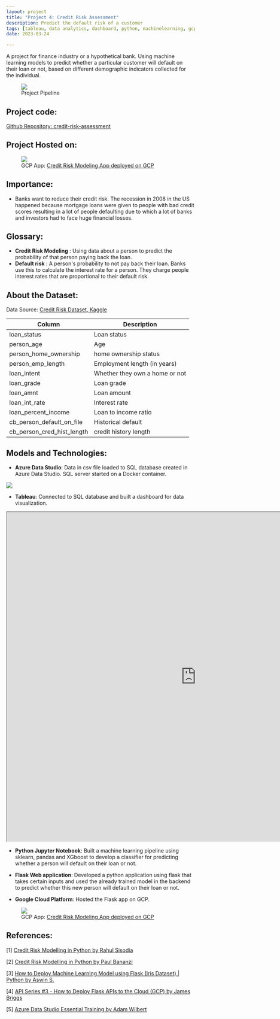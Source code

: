 ```yaml
---
layout: project
title: "Project 4: Credit Risk Assessment"
description: Predict the default risk of a customer
tags: [tableau, data analytics, dashboard, python, machinelearning, gcp, azure, flask, creditriskassessment]
date: 2023-03-24

---
```


A project for finance industry or a hypothetical bank. Using machine learning models to predict whether a particular customer will default on their loan or not, based on different demographic indicators collected for the individual.

<figure>
    <img src="{{site.baseurl}}/assets/project_pipeline.jpeg">
    <figcaption>Project Pipeline</figcaption>
</figure>   

## Project code: 
<a href="https://github.com/hadiahameed/credit-risk-assessment">Github Repository: credit-risk-assessment</a>

## Project Hosted on: 

<figure>
    <img src="{{site.baseurl}}/assets/gcp.png">
    <figcaption>GCP App: <a href="https://rich-implement-381517.ue.r.appspot.com/">Credit Risk Modeling App deployed on GCP</a></figcaption>
</figure>  


## Importance:
- Banks want to reduce their credit risk. The recession in 2008 in the US happened because mortgage loans were given to people with bad credit scores resulting in a lot of people defaulting due to which a lot of banks and investors had to face huge financial losses.

## Glossary:

- **Credit Risk Modeling** : Using data about a person to predict the probability of that person paying back the loan.
- **Default risk** : A person's probability to not pay back their loan. Banks use this to calculate the interest rate for a person. They charge people interest rates that are proportional to their default risk.

## About the Dataset:

Data Source: <a href="https://www.kaggle.com/datasets/laotse/credit-risk-dataset"> Credit Risk Dataset, Kaggle</a> 

| Column | Description |
| --- | --- |
| loan_status | Loan status | 0 is non default 1 is default |
| person_age | Age | numerical |
| person_home_ownership | home ownership status  | RENT, MORTGAGE, OWN, OTHER |
| person_emp_length | Employment length (in years) | numerical |
| loan_intent | Whether they own a home or not  | PERSONAL, EDUCATION, MEDICAL, VENTURE, HOMEIMPROVEMENT, DEBTCONSOLIDATION |
| loan_grade | Loan grade | 'D', 'B', 'C', 'A', 'E', 'F', 'G' |
| loan_amnt | Loan amount| numerical |
| loan_int_rate | Interest rate | numerical |
| loan_percent_income | Loan to income ratio | numerical |
| cb_person_default_on_file | Historical default | 'Y', 'N'|
| cb_person_cred_hist_length | credit history length | numerical |

## Models and Technologies:

- **Azure Data Studio**: Data in csv file loaded to SQL database created in Azure Data Studio. SQL server started on a Docker container.
<img src="{{site.baseurl}}/assets/azure_data.png">

- **Tableau**: Connected to SQL database and built a dashboard for data visualization.
<iframe src="https://public.tableau.com/views/Tableau_workbook_16772951701900/Dashboard1?:language=en-US&publish=yes&:display_count=n&:origin=viz_share_link:showVizHome=no&:embed=true"
 width="1010px" height="880px"></iframe>

- **Python Jupyter Notebook**: Built a machine learning pipeline using sklearn, pandas and XGboost to develop a classifier for predicting whether a person will default on their loan or not.

- **Flask Web application**: Developed a python application using flask that takes certain inputs and used the already trained model in the backend to predict whether this new person will default on their loan or not.

- **Google Cloud Platform**: Hosted the Flask app on GCP.
<figure>
    <img src="{{site.baseurl}}/assets/gcp.png">
    <figcaption>GCP App: <a href="https://rich-implement-381517.ue.r.appspot.com/">Credit Risk Modeling App deployed on GCP</a></figcaption>
</figure>  
 

## References:

[1] [Credit Risk Modelling in Python by Rahul Sisodia](https://medium.com/mlearning-ai/credit-risk-modelling-in-python-7b21a0b794b1
)  

[2] [Credit Risk Modelling in Python by Paul Bananzi](https://medium.com/analytics-vidhya/credit-risk-modelling-in-python-3ab4b00f6505
)  

[3] [How to Deploy Machine Learning Model using Flask (Iris Dataset) | Python by Aswin S.](https://www.youtube.com/watch?v=2LqrfEzuIMk
)  

[4] [API Series #3 - How to Deploy Flask APIs to the Cloud (GCP) by James Briggs](https://www.youtube.com/watch?v=3fsIcMgUOY8&t=72s
)   

[5] [Azure Data Studio Essential Training by Adam Wilbert](https://www.linkedin.com/learning/azure-data-studio-essential-training-15050110/restore-a-backup?u=0
)   

